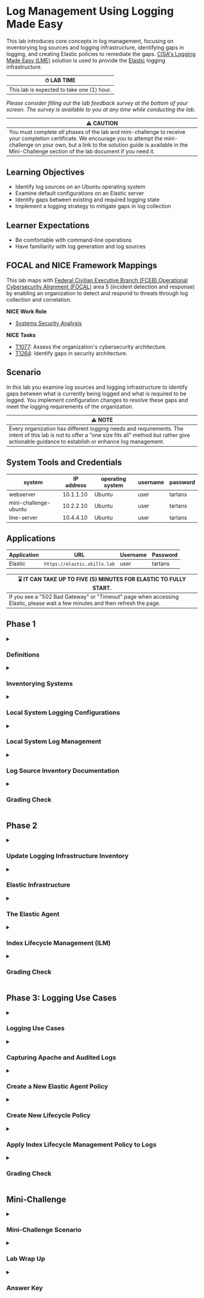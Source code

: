 # Log Management Using Logging Made Easy

This lab introduces core concepts in log management, focusing on inventorying log sources and logging infrastructure, identifying gaps in logging, and creating Elastic policies to remediate the gaps. <a href="https://www.cisa.gov/resources-tools/services/logging-made-easy" target="_blank">CISA's Logging Made Easy (LME)</a> solution is used to provide the <a href="https://www.elastic.co/" target="_blank">Elastic</a> logging infrastructure.

| &#9201; LAB TIME |
|---|
| This lab is expected to take one (1) hour. |

*Please consider filling out the lab feedback survey at the bottom of your screen. The survey is available to you at any time while conducting the lab.*

| &#9888; CAUTION |
|---|
| You must complete _all_ phases of the lab and mini-challenge to receive your completion certificate. We encourage you to attempt the mini-challenge on your own, but a link to the solution guide is available in the Mini-Challenge section of the lab document if you need it. |

## Learning Objectives
- Identify log sources on an Ubuntu operating system
- Examine default configurations on an Elastic server
- Identify gaps between existing and required logging state
- Implement a logging strategy to mitigate gaps in log collection

## Learner Expectations
- Be comfortable with command-line operations
- Have familiarity with log generation and log sources

## FOCAL and NICE Framework Mappings
This lab maps with <a href="https://www.cisa.gov/resources-tools/resources/federal-civilian-executive-branch-fceb-operational-cybersecurity-alignment-focal-plan" target="_blank">Federal Civilian Executive Branch (FCEB) Operational Cybersecurity Alignment (FOCAL)</a> area 5 (incident detection and response) by enabling an organization to detect and respond to threats through log collection and correlation.

**NICE Work Role**
- <a href="https://niccs.cisa.gov/workforce-development/nice-framework" target="_blank">Systems Security Analysis</a>

**NICE Tasks**
- <a href="https://niccs.cisa.gov/workforce-development/nice-framework" target="_blank">T1077</a>: Assess the organization's cybersecurity architecture.
- <a href="https://niccs.cisa.gov/workforce-development/nice-framework" target="_blank">T1264</a>: Identify gaps in security architecture.

<!-- cut -->

## Scenario
In this lab you examine log sources and logging infrastructure to identify gaps between what is currently being logged and what is required to be logged. You implement configuration changes to resolve these gaps and meet the logging requirements of the organization.

| &#9888; NOTE |
|---|
| Every organization has different logging needs and requirements. The intent of this lab is not to offer a "one size fits all" method but rather give actionable guidance to establish or enhance log management. |

## System Tools and Credentials

| system | IP address | operating system |  username | password |
|--------|---------|-----------|----------| ----- |
| webserver | 10.1.1.10 | Ubuntu | user | tartans|
| mini-challenge-ubuntu | 10.2.2.10 | Ubuntu | user | tartans |
| lme-server | 10.4.4.10 | Ubuntu | user | tartans |

## Applications
| Application | URL | Username | Password |
| --- | --- | --- | --- |
| Elastic | `https://elastic.skills.lab` | user | tartans |

| &#8987; IT CAN TAKE UP TO FIVE (5) MINUTES FOR ELASTIC TO FULLY START. |
| --- |
| If you see a "502 Bad Gateway" or "Timeout" page when accessing Elastic, please wait a few minutes and then refresh the page. |

## Phase 1

<details>
<summary>
<h3>Definitions</h3>
</summary>
<p>

- **Log** - a record of events occurring within an organization's computing assets, including physical and virtual platforms, networks, services, and cloud environments. [3]
- **Log Management** - a process for generating, transmitting, storing, accessing, and disposing of log data. [3]
- **Log Source** - a computing asset, such as an operating system, container, application, etc., capable of generating cybersecurity log entries. [3]
- **Log Type** - a description of the purpose and format of the log data.

</p>
</details>

<details>
<summary>
<h3>Inventorying Systems</h3>
</summary>
<p>

1. Open the `webserver` console.

2. (**Webserver**) Open a Terminal by clicking on the Terminal shortcut in the left launcher.

    ![Screenshot of the Ubuntu Desktop launcher. The terminal icon is outlined in orange](./img/Elastic-ClickOnTerminal.png)

3. (**Webserver**, **Terminal**) Since nothing beyond the operating system (Ubuntu) is known, gather some preliminary information to learn more about the system. Do this by typing the following commands and pressing <kbd>Enter</kbd>, one at a time:

    ```bash
    hostname

    hostname -I | awk '{print $1}'

    lsb_release -d

    uname -r
    ```

    Command Breakdown:
    - `hostname` - Prints (displays) the name of the system in the Terminal.
    - `hostname -I | awk '{print $1}'` - The first part of the command, `hostname -I`, returns all IP addresses assigned to the system. The output of that command is sent to the second part of the command using `|`. The command `awk '{print $1}'` prints (displays) to the Terminal the first field from the previous command.
    - `lsb_release -d` - Prints (displays) to the Terminal specific information about the Linux distribution. The `-d` option provides a description of the currently installed distribution.
    - `uname -r` - The `uname` command is used to print (display) system information. Using the `-r` option shows specifically the current kernel release.


    | &#128204; Leave the terminal open. We use it again in a later step. |
    | ---|

4. (**Webserver**) Open Visual Studio Code by clicking on the Visual Studio Code shortcut in the left launcher.

    ![Screenshot of the Ubuntu Desktop launcher. The Visual Studio Code icon is outlined in orange](./img/PH1-04-ClickOnVSCode.png)

5. (**Webserver**, **Visual Studio Code**) In the Menu bar, click **File** > **New Text File** to open a blank text file. Use this text file to record information about the system.

6. (**Webserver**, **Visual Studio Code**) In the file, click **Select a language**.

    ![Screenshot of Visual Studio Code. A new text file is open and the blue hyperlink to "Select a language" is outlined in orange](./img/PH1-06-SelectLanguage.png)

7. (**Webserver**, **Visual Studio Code**) In the Search box, locate **Markdown** and click on it to select.

    ![Screenshot of Visual Studio Code search bar. The text "mark" has been entered to filter results. The filtered result "Markdown (markdown)" is outlined in orange](./img/PH1-07-SelectMarkdown.png)

| &#128736; WHAT IS MARKDOWN? |
|---|
| Markdown is a lightweight markup language used for formatting text. It is widely used for writing documentation because it is easy to read and easy to write. In fact, this guide is written in Markdown! By using symbols to define formatting it provides a simple way to structure text without the need for formatting tools. |

8. (**Webserver**, **Visual Studio Code**)  Create a log source inventory document by copying the outputs from the Terminal into the Markdown file. This is the start of your documentation of the `webserver` system.

    ```markdown
    # System Information
    - **Hostname**: webserver
    - **IP Address**: 10.1.1.10
    - **OS Version**: Ubuntu 20.04.6 LTS
    - **Kernel Version**: 5.15.0-122-generic
    ```

9. (**Webserver**, **Terminal**) Return to the Terminal window. With basic information about the system documented, begin to examine installed services using `systemctl`. Identify active service units by entering the below command. Enter the sudo password `tartans` when prompted.

    ```bash
    sudo systemctl list-unit-files --type=service
    ```

| &#128736; WHAT IS `systemctl`? |
| --- |
| `systemctl` controls `systemd`. Systemd is a system and service manager for Linux operating systems. |

10. (**Webserver**, **Terminal**) Exit the service units display by pressing <kbd>Ctrl</kbd>+<kbd>c</kbd>.

11. (**Webserver**, **Terminal**) What services are part of a base Ubuntu Desktop installation and which are added? To make the installed services easier to review, run the same `systemctl` command. This time use `>` to redirect the output to a text file named "current-services.txt":

    ```bash
    sudo systemctl list-unit-files --type=service > /home/user/Desktop/current-services.txt
    ```

12. (**Webserver**) Open Firefox by clicking on the Firefox shortcut in the left launcher.

    ![Screenshot of the Ubuntu Desktop launcher. The Firefox icon is outlined in orange](./img/Elastic-ClickOnFirefox.png)

13. (**Webserver**, **Firefox**) Browse to `https://skills.hub/lab/files` or click **Hosted Files** from the Skills Hub landing page.

    ![screenshot of the Hosted Files page in Skills Hub.](./img/PH1-skillshub-filedownload.png)

14. (**Webserver**, **Firefox**) Download the file "fresh-os-services.txt" by clicking the file name.

    | &#129513; The "fresh-os-services.txt" file was created by running the same `systemctl` command on an system that just had Ubuntu installed on it. This provides a baseline of services expected as part of a normal installation. In the following steps, we compare these two files. The differences between the two files highlight what services have been added to the `webserver` system. |
    | --- |

15. (**Webserver**, **Terminal**) Return to the Terminal. Use `mv` to move the downloaded file to the Desktop by entering the command:

    ```bash
    mv /home/user/Downloads/fresh-os-services.txt /home/user/Desktop/
    ```

16. (**Webserver**, **Terminal**) Use `diff` to compare the two files by entering the command:

    ```bash
    diff /home/user/Desktop/fresh-os-services.txt /home/user/Desktop/current-services.txt
    ```

| &#128270; WHAT DOES *THAT* COMMAND DO? |
|---|
| Encountered a command you are not familiar with? Linux systems have a built-in reference manual you can access from the Terminal. Simply type `man` followed by the name of the program, utility, or function you want to look up. For example, `man diff` will open the manual page for `diff` and give you information about the command and available options. Not everything has a manual page, but it is a good place to start whenever you have a question about a command. |

17. (**Webserver**, **Terminal**) Review the output. The `<` and `>` operators show if differing content is in the first file or second file. Here a majority of the differing content is present in the "current-services.txt" file and shows what services have been added. They are Apache, Auditd, and Elastic.

    ```bash
    user@webserver:~$ diff /home/user/Desktop/fresh-os-services.txt /home/user/Desktop/current-services.txt
    7a8,11
    > apache-htcacheclean.service                disabled        enabled
    > apache-htcacheclean@.service               disabled        enabled
    > apache2.service                            enabled         enabled
    > apache2@.service                           disabled        enabled
    14a19
    > auditd.service                             enabled         enabled
    52a58,59
    > elastic-agent.service                      enabled         enabled
    > ElasticEndpoint.service                    enabled         enabled
    242c249
    < 239 unit files listed.
    ---
    > 246 unit files listed.
    ```

18. (**Webserver**, **Visual Studio Code** ) Return to your log source inventory document in Visual Studio Code and add:

    ```markdown
    - **Services**: Apache, Auditd, Elastic Agent
    ```

</p>
</details>

<details>
<summary>
<h3>Local System Logging Configurations</h3>
</summary>
<p>

1. (**Webserver**, **Terminal**) Ubuntu uses `rsyslog` for local system logging. Return to the Terminal window and examine the current logging configuration by entering the command:

    ```bash
    cat -n /etc/rsyslog.conf
    ```

| &#128270; INFORMATION |
| --- |
| The `cat` command is short for concatenate. It is a Linux command used for displaying the contents of a file. Adding `-n` or `--number` to the `cat` command will number all output lines. We use it here to make any referenced configurations easier to locate. |

2. (**Webserver**, **Terminal**) Examining the output, take note of the following:
    - There are no configurations in the file for sending the logs to a remote syslog server.
    - On line 6 the comment directs us to `/etc/rsyslog.d/50-default.conf` for the default logging configurations.
    - On line 59 the configuration tells us that the files in `/etc/rsyslog.d/` are included in the `rsyslog` configuration.

    ```conf
    1	# /etc/rsyslog.conf configuration file for rsyslog
    2	#
    3	# For more information install rsyslog-doc and see
    4	# /usr/share/doc/rsyslog-doc/html/configuration/index.html
    5	#
    6	# Default logging rules can be found in /etc/rsyslog.d/50-default.conf
    7
    8
    9	#################
    10	#### MODULES ####
    11	#################
    12
    13	module(load="imuxsock") # provides support for local system logging
    14	#module(load="immark")  # provides --MARK-- message capability
    15
    16	# provides UDP syslog reception
    17	#module(load="imudp")
    18	#input(type="imudp" port="514")
    19
    20	# provides TCP syslog reception
    21	#module(load="imtcp")
    22	#input(type="imtcp" port="514")
    23
    24	# provides kernel logging support and enable non-kernel klog messages
    25	module(load="imklog" permitnonkernelfacility="on")
    26
    27	###########################
    28	#### GLOBAL DIRECTIVES ####
    29	###########################
    30
    31	#
    32	# Use traditional timestamp format.
    33	# To enable high precision timestamps, comment out the following line.
    34	#
    35	$ActionFileDefaultTemplate RSYSLOG_TraditionalFileFormat
    36
    37	# Filter duplicated messages
    38	$RepeatedMsgReduction on
    39
    40	#
    41	# Set the default permissions for all log files.
    42	#
    43	$FileOwner syslog
    44	$FileGroup adm
    45	$FileCreateMode 0640
    46	$DirCreateMode 0755
    47	$Umask 0022
    48	$PrivDropToUser syslog
    49	$PrivDropToGroup syslog
    50
    51	#
    52	# Where to place spool and state files
    53	#
    54	$WorkDirectory /var/spool/rsyslog
    55
    56	#
    57	# Include all config files in /etc/rsyslog.d/
    58	#
    59	$IncludeConfig /etc/rsyslog.d/*.conf
    ```

3. (**Webserver**, **Terminal**) Examine the default logging configuration file by entering the command:

    ```bash
    cat -n /etc/rsyslog.d/50-default.conf
    ```

4. (**Webserver**, **Terminal**) Examining the output, take note of:
    - Line 8, 9, 12, 14, and 23: For the logging enabled, the logs are sending to `/var/log/`. This is the default logging location for Ubuntu. Logs are not stored in another directory based on this configuration.
    - Lines that begin with `#` are commented out meaning those configurations are not currently active in this configuration file.

    ```conf
    1	#  Default rules for rsyslog.
    2	#
    3	#			For more information see rsyslog.conf(5) and /etc/rsyslog.conf
    4
    5	#
    6	# First some standard log files.  Log by facility.
    7	#
    8	auth,authpriv.*			/var/log/auth.log
    9	*.*;auth,authpriv.none		-/var/log/syslog
    10	#cron.*				/var/log/cron.log
    11	#daemon.*			-/var/log/daemon.log
    12	kern.*				-/var/log/kern.log
    13	#lpr.*				-/var/log/lpr.log
    14	mail.*				-/var/log/mail.log
    15	#user.*				-/var/log/user.log
    16
    17	#
    18	# Logging for the mail system.  Split it up so that
    19	# it is easy to write scripts to parse these files.
    20	#
    21	#mail.info			-/var/log/mail.info
    22	#mail.warn			-/var/log/mail.warn
    23	mail.err			/var/log/mail.err
    24
    25	#
    26	# Some "catch-all" log files.
    27	#
    28	#*.=debug;\
    29	#	auth,authpriv.none;\
    30	#	news.none;mail.none	-/var/log/debug
    31	#*.=info;*.=notice;*.=warn;\
    32	#	auth,authpriv.none;\
    33	#	cron,daemon.none;\
    34	#	mail,news.none		-/var/log/messages
    35
    36	#
    37	# Emergencies are sent to everybody logged in.
    38	#
    39	*.emerg				:omusrmsg:*
    40
    41	#
    42	# I like to have messages displayed on the console, but only on a virtual
    43	# console I usually leave idle.
    44	#
    45	#daemon,mail.*;\
    46	#	news.=crit;news.=err;news.=notice;\
    47	#	*.=debug;*.=info;\
    48	#	*.=notice;*.=warn	/dev/tty8
    ```

5. (**Webserver**, **Terminal**) Navigate to the `rsyslog.d` directory by entering the command:

    ```bash
    cd /etc/rsyslog.d/
    ```

6. (**Webserver**, **Terminal**) Check for additional syslog configuration files by using `ls` to list the contents of the directory.

    ```bash
    user@webserver:/etc/rsyslog.d$ ls
    20-ufw.conf  50-default.conf
    ```

7. (**Webserver**, **Terminal**) There are two configuration files in the directory. You examined `50-default.conf`. Now, open the `20-ufw.conf` configuration file by entering the command:

    ```bash
    cat -n 20-ufw.conf
    ```

8. (**Webserver**, **Terminal**) Only line 2 is uncommented. Any kernel messages that contain "UFW" are sent to `/var/log/ufw.log`.

    ```conf
    1	# Log kernel generated UFW log messages to file
    2	:msg,contains,"[UFW " /var/log/ufw.log
    3
    4	# Uncomment the following to stop logging anything that matches the last rule.
    5	# Doing this will stop logging kernel generated UFW log messages to the file
    6	# normally containing kern.* messages (eg, /var/log/kern.log)
    7	#& stop
    ```

| &#128270; WHAT IS UFW? |
|---|
| Uncomplicated Firewall (UFW) is a user-friendly command-line interface for managing iptables firewall rules on Linux systems. It simplifies the process of configuring a system firewall to manage network traffic, enhancing system security. |

9. (**Webserver**, **Terminal**) Navigate to the default Ubuntu logs directory by entering the command:

    ```bash
    cd /var/log/
    ```

10. (**Webserver**, **Terminal**) Use the `ls` command to list the directories and files present in the `/var/log/` directory. Multiple logs are listed. Below is a list of notable logs. Take a few minutes to research logs you are not familiar with. Focus on what process creates the logs and what information the logs contain.

| Name | Description |
| --- | --- |
| apache2 directory | Contains Apache web server logs |
| audit directory | Contains Auditd logs |
| auth.log | Tracks authentication events (logins, `sudo` usage, SSH authentication attempts) |
| kern.log | Detailed messages from the Ubuntu Linux kernel |
| syslog | The system log containing messages on system services and daemons |

</p>
</details>

<details>
<summary>
<h3>Local System Log Management</h3>
</summary>
<p>

Log files consume disk space. To prevent storage from filling to capacity, local system logs must be managed. Logrotate is a utility that automates the local management of log files by rotating, compressing, and deleting log files. We will be examining the configurations that control these actions to understand the log management taking place on the local system.

1. (**Webserver**, **Terminal**) Check the global log rotation configuration using the command:

    ```bash
    cat -n /etc/logrotate.conf
    ```

2. (**Webserver**, **Terminal**) Examining the output, take note of the following:
    - Line 3: Log files are rotated weekly.
    - Line 10: Keep four (4) rotated log files. Since rotation is weekly, this keeps about four (4) weeks' worth of logs.
    - Line 22: Package log rotation configuration files are placed in `/etc/logrotate.d`.

    ```conf
    1	# see "man logrotate" for details
    2	# rotate log files weekly
    3	weekly
    4
    5	# use the adm group by default, since this is the owning group
    6	# of /var/log/syslog.
    7	su root adm
    8
    9	# keep 4 weeks worth of backlogs
    10	rotate 4
    11
    12	# create new (empty) log files after rotating old ones
    13	create
    14
    15	# use date as a suffix of the rotated file
    16	#dateext
    17
    18	# uncomment this if you want your log files compressed
    19	#compress
    20
    21	# packages drop log rotation information into this directory
    22	include /etc/logrotate.d
    23
    24	# system-specific logs may be also be configured here.
    ```

3. (**Webserver**, **Terminal**) Change to the logrotate configuration directory (`logrotate.d`) using the command:

    ```bash
    cd /etc/logrotate.d
    ```

4. (**Webserver**, **Terminal**) List the directory contents using the `ls` command. These are configuration files used by logrotate to manage the rotation of specific log files for individual services or packages.

    ```bash
    user@webserver:/etc/logrotate.d$ ls
    alternatives  bootlog      ppp                ubuntu-pro-client
    apache2       btmp         rsyslog            ufw
    apport        cups-daemon  samba              unattended-upgrades
    apt           dpkg         speech-dispatcher  wtmp
    ```

5. (**Webserver**, **Terminal**) Check the log rotation configurations of `apache` by entering the command:

    ```bash
    cat -n apache2
    ```

6. (**Webserver**, **Terminal**) These are the configurations specific to `apache`. Examining the output, take note of the following:
    - Line 1: This configuration file handles any files that end in ".log" in the `/var/log/apache2/` directory.
    - Line 2: Rotate logs once per day.
    - Line 4: Keep 14 log files. After 14, the oldest log file(s) are deleted.
    - Line 5: Compress logs files after they are rotated.
    - Line 6: The compression is delayed meaning the current active log and the most recently rotated log both remain uncompressed. Logs after this are compressed.

    ```conf
    1	/var/log/apache2/*.log {
    2		daily
    3		missingok
    4		rotate 14
    5		compress
    6		delaycompress
    7		notifempty
    8		create 640 root adm
    9		sharedscripts
    10		postrotate
    11	                if invoke-rc.d apache2 status > /dev/null 2>&1; then \
    12	                    invoke-rc.d apache2 reload > /dev/null 2>&1; \
    13	                fi;
    14		endscript
    15		prerotate
    16			if [ -d /etc/logrotate.d/httpd-prerotate ]; then \
    17				run-parts /etc/logrotate.d/httpd-prerotate; \
    18			fi; \
    19		endscript
    20	}
    ```

7. (**Webserver**, **Terminal**) Check the log rotation configurations of `rsyslog` by entering the command:

    ```bash
    cat -n /etc/logrotate.d/rsyslog
    ```

8. (**Webserver**, **Terminal**) These are the configurations specific to `rsyslog`. Examine the output and take note of the following:
    - The configuration on lines 2-12 applies to `/var/log/syslog`.
        - Some notable differences from the global logrotate configuration are that the logs are rotated daily and 7 rotated log files are kept.
    - The configurations on lines 26-37 apply to the other logs managed by `rsyslog`.

    ```conf
    1	/var/log/syslog
    2	{
    3		rotate 7
    4		daily
    5		missingok
    6		notifempty
    7		delaycompress
    8		compress
    9		postrotate
    10			/usr/lib/rsyslog/rsyslog-rotate
    11		endscript
    12	}
    13
    14	/var/log/mail.info
    15	/var/log/mail.warn
    16	/var/log/mail.err
    17	/var/log/mail.log
    18	/var/log/daemon.log
    19	/var/log/kern.log
    20	/var/log/auth.log
    21	/var/log/user.log
    22	/var/log/lpr.log
    23	/var/log/cron.log
    24	/var/log/debug
    25	/var/log/messages
    26	{
    27		rotate 4
    28		weekly
    29		missingok
    30		notifempty
    31		compress
    32		delaycompress
    33		sharedscripts
    34		postrotate
    35			/usr/lib/rsyslog/rsyslog-rotate
    36		endscript
    37	}
    ```

9. (**Webserver**, **Terminal**) Recall that Auditd is installed on the system, but there is not a log rotation configuration file for it. This is because Auditd log rotation is handled by the agent. Open the `auditd.conf` file by entering the below command. Enter the sudo password `tartans` when prompted.

    ```bash
    sudo cat -n /etc/audit/auditd.conf
    ```

10. (**Webserver**, **Terminal**) Examine the output and take note of the following:
    - Line 7: The Log file for Auditd is located at `/var/log/audit/audit.log`
    - Line 12: The `max_log_file` is eight (8) megabytes. When a log file reaches this maximum, `max_log_file_action` is triggered.
    - Line 19: The `max_log_file_action` is set to "ROTATE". When the action is triggered, the logs will be rotated.
    - Line 13: The `num_logs` is set to five (5). This is the number of log files to keep when the `max_log_file_action` is triggered.

    ```conf
    1	#
    2	# This file controls the configuration of the audit daemon
    3	#
    4
    5	local_events = yes
    6	write_logs = yes
    7	log_file = /var/log/audit/audit.log
    8	log_group = adm
    9	log_format = RAW
    10	flush = INCREMENTAL_ASYNC
    11	freq = 50
    12	max_log_file = 8
    13	num_logs = 5
    14	priority_boost = 4
    15	disp_qos = lossy
    16	dispatcher = /sbin/audispd
    17	name_format = NONE
    18	##name = mydomain
    19	max_log_file_action = ROTATE
    20	space_left = 75
    21	space_left_action = SYSLOG
    22	verify_email = yes
    23	action_mail_acct = root
    24	admin_space_left = 50
    25	admin_space_left_action = SUSPEND
    26	disk_full_action = SUSPEND
    27	disk_error_action = SUSPEND
    28	use_libwrap = yes
    29	##tcp_listen_port = 60
    30	tcp_listen_queue = 5
    31	tcp_max_per_addr = 1
    32	##tcp_client_ports = 1024-65535
    33	tcp_client_max_idle = 0
    34	enable_krb5 = no
    35	krb5_principal = auditd
    36	##krb5_key_file = /etc/audit/audit.key
    37	distribute_network = no
    ```

| &#9888; WHAT ABOUT THE ELASTIC AGENT? |
| --- |
| The Elastic Agent was installed using Fleet. This allowed it to have immediate access to the Elastic server. Log files from the Elastic Agent are sent to the Fleet Server where they can be viewed. The log files also provide information about the health of the agent allowing agents in an unhealthy state to be quickly identified. While log files for the Elastic Agent do exist locally, the recommended way to view Elastic Agent logs is within Fleet. |

</p>
</details>

<details>
<summary>
<h3>Log Source Inventory Documentation</h3>
</summary>
<p>

(**Webserver**, **Visual Studio Code** ) Return to your log source inventory document in Visual Studio Code and add the log sources information:

```markdown
## Log Sources:

| Log Source | Log Type | Log File Location | Local Retention Policy |
| --- | --- | --- | --- |
| Application Logs | Access Logs | `/var/log/apache2/access.log` | 14 days |
| Application Logs | Error Logs | `/var/log/apache2/error.log` | 14 days |
| Security Logs | Audit Logs | `/var/log/audit/audit.log` | Variable |
| Authentication Logs | Authentication logs | `var/log/auth.log` | 28 days |
| Kernel Logs | Kernel Events | `/var/log/kern.log` | 28 days |
| System Logs | Syslog | ` /var/log/syslog` | 7 days |
```

Documenting information you identified about the `webserver` system makes it easier to reference later when you meet with stakeholders to discuss logging requirements. Your log source inventory document should now look like the following:

```markdown
# System Information
- **Hostname**: webserver
- **IP Address**: 10.1.1.10
- **OS Version**: Ubuntu 20.04.6 LTS
- **Kernel Version**: 5.15.0-122-generic
- **Services**: Apache, Auditd, Elastic Agent

## Log Sources:

| Log Source | Log Type | Log File Location | Local Retention Policy |
| --- | --- | --- | --- |
| Application Logs | Access Logs | `/var/log/apache2/access.log` | 14 days |
| Application Logs | Error Logs | `/var/log/apache2/error.log` | 14 days |
| Security Logs | Audit Logs | `/var/log/audit/audit.log` | Variable |
| Authentication Logs | Authentication logs | `var/log/auth.log` | 28 days |
| Kernel Logs | Kernel Events | `/var/log/kern.log` | 28 days |
| System Logs | Syslog | ` /var/log/syslog` | 7 days |
```

</p>
</details>

<details>
<summary>
<h3>Grading Check</h3>
</summary>
<p>

1. (**Webserver**, **Firefox**) Browse to `https://skills.hub/lab/tasks` or click **Tasks** from the Skills Hub landing page.

2. (**Webserver**, **Firefox**, **Skills Hub Tasks**) Review the two (2) task knowledge check questions.
    - **Knowledge Check 1**: Which log file tracks logins, SSH authentication attempts, and use of sudo?
    - **Knowledge Check 2**: Multiple Choice - What is log management?

3. (**Webserver**, **Firefox**, **Skills Hub Tasks**) Type your answers in the submission fields and click **Submit** to check your answers.

4. (**Webserver**, **Firefox**, **Skills Hub Grading Results**) A correct answer provides a "Result" token. Copy this eight (8) character hex token into the corresponding question submission field to receive credit.

*Complete all Phase 1 tasks before moving on to Phase 2.*

</p>
</details>

## Phase 2

<details>
<summary>
<h3>Update Logging Infrastructure Inventory</h3>
</summary>
<p>

Logging infrastructure encompasses the hardware, software, systems, services, and networks used to receive, store, analyze, and dispose of log data generated by the log sources. The core of the logging infrastructure in this environment is <a href="https://www.cisa.gov/resources-tools/services/logging-made-easy" target="_blank">CISA's Logging Made Easy (LME)</a> platform. It is a no cost, open source platform designed to help small to medium-sized organizations secure their infrastructure. It does this by centralizing log collection, enhancing threat detection, and enabling real-time alerting. At its core LME runs Elastic. During installation, Ansible is used to install Elasticsearch, Kibana, ElastAlert, and Wazuh as containers on an Ubuntu server. This automation reduces the amount of user interaction required to get the service running.

Document the logging infrastructure by finding the same system information you found for the log sources. This has already been completed so you can focus on additional inventory tasks. Open a new Markdown file in Visual Studio Code and copy the content below to start your logging infrastructure inventory document.

```markdown
# System Information
- **Hostname**: lme-server
- **IP Address**: 10.4.4.10
- **OS Version**: Ubuntu 22.04.5 LTS
- **Kernel Version**: 5.15.0-131-generic
- **Services**: Elastic Agent, Elasticsearch, Elastalert, Wazuh, Kibana, FleetServer
```

</p>
</details>

<details>
<summary>
<h3>Elastic Infrastructure</h3>
</summary>
<p>

1. If not still open, connect to the `webserver` console.

2. (**Webserver**) Open Firefox by clicking on the Firefox shortcut in the left launcher.

    ![Screenshot of the Ubuntu Desktop launcher. The Firefox icon is outlined in orange](./img/Elastic-ClickOnFirefox.png)

3. (**Webserver**, **Firefox**) Enter the URL `https://elastic.skills.hub`.

4. (**Webserver**, **Firefox**) Enter the username `user` and password `tartans` to connect to Elastic.

    ![Screenshot of the Elastic Login page. The text "Welcome to Elastic" is displayed below the Elastic logo. The username field is populated with "user" and the password field with "tartans". A blue log in button is in the lower left.](./img/Elastic-Login.png)

5. (**Webserver**, **Firefox**, **Elastic**) In the upper left, click &#9776; to open a menu.

    ![Screenshot of the Elastic homepage focused on the upper left quadrant. The hamburger menu icon (three stacked horizontal lines) is highlighted in orange.](./img/Elastic-HamburgerMenu.png)

6. (**Webserver**, **Firefox**, **Elastic**) In the left menu, expand **Management** and click **Dev Tools**.

    ![Screenshot of the Elastic menu. The words Dev Tools is highlighted in orange.](./img/Elastic-Mgmt-DevTools.png)

7. (**Webserver**, **Firefox**, **Elastic**) If not selected, click **Console**.

    ![Screenshot of the Elastic Console menu. The word Console is highlighted in orange.](./img/PH2-EI-07.png)

8. (**Webserver**, **Firefox**, **Elastic**, **Console**) Delete the welcome text and example commands from the Console.

    ![Animated screenshot of the Elastic Dev Tools Console. The example text is being highlighted and deleted.](./img/PH2-EI-08.gif)

9. (**Webserver**, **Firefox**, **Elastic**, **Console**) Gather more information about the Elastic node by entering the command:

    ```bash
    GET /_nodes
    ```

10. (**Webserver**, **Firefox**, **Elastic**, **Console**) Click &#9655; to send the request and run the command.

    ![Screenshot of the Elastic Dev Tools Console. The "Click to send request" button is highlighted in orange.](./img/PH2-EI-10.png)

11. (**Webserver**, **Firefox**, **Elastic**, **Console**) This command returns all attributes and settings for the Elastic cluster nodes. Some key points to focus on are:
    - Line 3: There is only a single node in this cluster.
    - Line 7: "LME" is the cluster name.
    - Line 10: "lme-elasticsearch" is the node name.

    ```text
    1  {
    2    "_nodes": {
    3      "total": 1,
    4      "successful": 1,
    5      "failed": 0
    6    },
    7    "cluster_name": "LME",
    8    "nodes": {
    9      "dAEWTsESQiGUV0480LkdWg": {
    10       "name": "lme-elasticsearch",
    ...
    ```

12. (**Webserver**, **Visual Studio Code**) Add the Elastic infrastructure information to your Markdown file.

    ```markdown
    ## Elastic Information
    - **Cluster Name**: LME
    - **Number of Nodes**: 1
    - **Node Name(s)**: lme-elasticsearch
    ```

</p>
</details>

<details>
<summary>
<h3>The Elastic Agent</h3>
</summary>
<p>

The preferred method of ingesting logs into Elastic is using the Elastic Agent. One of the advantages of this method is the ability to manage multiple agents by using Elastic Fleet. This provides a single place to quickly check agent status and push updates.

1. (**Webserver**) If still connected to the Elastic interface, proceed to Step 4. If not, Open Firefox by clicking on the Firefox shortcut in the left launcher.

    ![Screenshot of the Ubuntu Desktop launcher. The Firefox icon is outlined in orange](./img/Elastic-ClickOnFirefox.png)

2. (**Webserver**, **Firefox**) Enter the URL `https://elastic.skills.hub`.

3. (**Webserver**, **Firefox**) Enter the username `user` and password `tartans` to connect to Elastic.

    ![Screenshot of the Elastic Login page. The text "Welcome to Elastic" is displayed below the Elastic logo. The username field is populated with "user" and the password field with "tartans". A blue log in button is in the lower left.](./img/Elastic-Login.png)

4. (**Webserver**, **Firefox**, **Elastic**) In the upper left, click &#9776; to open a menu.

    ![Screenshot of the Elastic homepage focused on the upper left quadrant. The hamburger menu icon (three stacked horizontal lines) is highlighted in orange.](./img/Elastic-HamburgerMenu.png)

5. (**Webserver**, **Firefox**, **Elastic**) In the left menu, expand **Management** and click **Fleet**.

    ![Screenshot of the Elastic menu. The word Fleet is highlighted in orange.](./img/Elastic-Mgmt-Fleet.png)

6. (**Webserver**, **Firefox**, **Elastic**, **Fleet**) Click **Add agent**.

    ![Screenshot of the Elastic menu. A blue button on the right side with the text Add agent is highlighted in orange.](./img/PH2-EA-06.png)

7. (**Webserver**, **Firefox**, **Elastic**, **Fleet**) In the "Add agent" menu, scroll down to Step 3 "Install Elastic Agent on your host." Examine the configurations for installing the Elastic Agent on a Linux Tar system.

    ```bash
    curl -L -O https://artifacts.elastic.co/downloads/beats/elastic-agent/elastic-agent-8.15.3-linux-x86_64.tar.gz
    tar xzvf elastic-agent-8.15.3-linux-x86_64.tar.gz
    cd elastic-agent-8.15.3-linux-x86_64
    sudo ./elastic-agent install --url=https://10.4.4.10:8220 --enrollment-token=NlRENzY1VUJVenhjWUVGOXBNYkc6NG5IOHVmSXhTZ09QVlJJdWF5RGpCUQ==
    ```

    Elastic uses a short-term enrollment token to allow an agent to communicate with Kibana as it installs. After establishing communication, an API key is exchanged allowing the agent to communicate with the Fleet Server, Elasticsearch, and Kibana. These API keys can be revoked at any time. Communication between the Elastic Agent and logging infrastructure is encrypted using Transport Layer Security (TLS). Recall when completing the log source inventory that the Elastic Agent had already been installed on the `webserver` system.

8. (**Webserver**, **Firefox**, **Elastic**, **Fleet**) Click **Close** to exit the "Add agent" menu.

    ![Screenshot of the Add agent menu. The word Close is highlighted in orange.](./img/PH2-EA-08.png)

9. (**Webserver**, **Firefox**, **Elastic**, **Fleet**) If not currently selected, click **Agents** to view currently installed Elastic Agents.

10. (**Webserver**, **Firefox**, **Elastic**, **Fleet**) Click **webserver**.

    ![Screenshot of the Fleet Agents menu. The host webserver is highlighted in orange.](./img/PH2-EA-10.png)

11. (**Webserver**, **Firefox**, **Elastic**, **Fleet**, **webserver**) In the "Overview" column, key information about the Elastic Agent installed on `webserver` is displayed. In the "Integrations" column, the integrations currently added to the Elastic Agent are displayed.

    ![Screenshot showing the agent details of the Elastic agent installed on the webserver system.](./img/PH2-EA-11.png)

| &#128736; WHAT ARE ELASTIC INTEGRATIONS? |
| --- |
| Elastic Integrations are pre-built packages that can be added to the Elastic Agent. Integrations are often targeted at particular software or tools. Adding Integrations to the Elastic Agent allows for logs from different sources and even different log formats to be easily forwarded to Elastic. |

12. (**Webserver**, **Firefox**, **Elastic**, **Fleet**, **websever**) Click the **system-1** integration. (Click the text directly)

    ![Screenshot of the webserver Elastic Agent details page. On the right side the "system-1" integration is highlighted in orange.](./img/PH2-EA-12.png)

13. (**Webserver**, **Firefox**, **Elastic**, **Fleet**, **webserver**, **System integration**) Scroll down to the "Collect logs from System instances" section.

    ![A screenshot from the system integration. Filepaths are displayed showing the system auth and system syslog that are being collected by the integration.](./img/PH2-EA-13.png)

14. (**Webserver**, **Firefox**, **Elastic**, **Fleet**, **webserver**, **System integration**) Currently the system integration is collecting the following logs:
    - `/var/log/auth.log*`
    - `/var/log/secure*`
    - `/var/log/messages*`
    - `/var/log/syslog*`
    - `/var/log/system*`

    Recall from your log source inventory that additional notable log sources (Apache and Auditd) are present on the system. These logs, not being captured by the Elastic Agent, identify a gap. We address this gap in Phase 3 of the lab.

    | &#128270; WAIT, I DON'T SEE SOME OF THOSE LOGS ON MY SYSTEM? |
    | --- |
    | You might have noted `/var/log/system*` and `/var/log/secure*` as collection paths configured in the Elastic agent, but not present on your system. The Elastic system integration is configured to capture system logs from a variety of different Linux systems by default. In this lab the system you are examining is Ubuntu, a Debian-based Linux distribution. Another popular Linux distribution is Red Hat. These two log source paths are specific to Red Hat Linux distributions, which is why they are not present on your system. <br><br>Ubuntu had previously used `/var/log/messages*` but now those logs are sent to the syslog log file by default. |

</p>
</details>

<details>
<summary>
<h3>Index Lifecycle Management (ILM)</h3>
</summary>
<p>

The Elastic Agent uses data streams to send data to Elastic. Data streams used for log data follow a naming pattern of `logs-*-*`. These data streams are sent to one or more automatically created indices that hold the log data. Index Lifecycle Management (ILM) is used to manage the indices. This includes maximum size or age for an index and how long data is kept. Elastic automatically creates an Index Lifecycle Management policy named `logs@lifecycle` to manage indices containing log data.

Elastic's Index Lifecycle Management defines five (5) lifecycle phases.

- Hot: The most recent data, which is being actively updated and searched.
- Warm: Data is no longer updated, but the data is still searched.
- Cold: Data is no longer updated and is rarely searched, but needs to be accessible to searches.
- Frozen: Data that is occasionally searched. Often it is data retained as a compliance or policy requirement.
- Delete: The data is no longer required and can be deleted.

ILM controls the flow of indices through these phases. Data does not have to pass through all phases; some ILM policies can be configured to only keep data in the hot tier before deleting. The advantage of these phases is data can be moved from higher performance nodes to those optimized for storage, giving a potential cost savings when logs are required to be retained for a set period of time.

1. (**Webserver**) If still connected to the Elastic interface, proceed to Step 4. If not, Open Firefox by clicking on the Firefox shortcut in the left launcher.

    ![Screenshot of the Ubuntu Desktop launcher. The Firefox icon is outlined in orange](./img/Elastic-ClickOnFirefox.png)

2. (**Webserver**, **Firefox**) Enter the URL `https://elastic.skills.hub`.

3. (**Webserver**, **Firefox**) Enter the username `user` and password `tartans` to connect to Elastic.

    ![Screenshot of the Elastic Login page. The text "Welcome to Elastic" is displayed below the Elastic logo. The username field is populated with "user" and the password field with "tartans". A blue log in button is in the lower left.](./img/Elastic-Login.png)

4. (**Webserver**, **Firefox**, **Elastic**) In the upper left, click &#9776; to open a menu.

    ![Screenshot of the Elastic homepage focused on the upper left quadrant. The hamburger menu icon (three stacked horizontal lines) is highlighted in orange.](./img/Elastic-HamburgerMenu.png)

5. (**Webserver**, **Firefox**, **Elastic**) In the left menu expand **Management** and click **Dev Tools**.

    ![Screenshot of the Elastic menu. The words Dev Tools is highlighted in orange.](./img/Elastic-Mgmt-DevTools.png)

6. (**Webserver**, **Firefox**, **Elastic**) If not selected, click **Console**.

7. (**Webserver**, **Firefox**, **Elastic**, **Console**) View all of the current ILM policies by entering the command:

    ```bash
    GET /_ilm/policy?pretty
    ```

8. (**Webserver**, **Firefox**, **Elastic**, **Console**) Click &#9655; to send the request and run the command.

    ![Screenshot of the Elastic Dev Tools Console. The "Click to send request" button is highlighted in orange.](./img/PH2-ILM-08.png)

9. (**Webserver**, **Firefox**, **Elastic**, **Console**) Over 1600 lines of configuration are returned! Recall that data streams transmit log data from the Elastic Agent to Elastic. Examine the current data streams by entering the command:

    ```bash
    GET /_data_stream?pretty
    ```

10. (**Webserver**, **Firefox**, **Elastic**, **Console**) Click &#9655; to send the request and run the command.

    ![Screenshot of the Elastic Dev Tools Console. The "Click to send request" button is highlighted in orange.](./img/PH2-ILM-10.png)

11. (**Webserver**, **Firefox**, **Elastic**, **Console**) In the results data streams containing "logs" in their name are associated with an ILM policy named "logs". Examine this policy by entering the command:

    ```bash
    GET /_ilm/policy/logs?pretty
    ```

12. (**Webserver**, **Firefox**, **Elastic**, **Console**) Click &#9655; to send the request and run the command.

    ![Screenshot of the Elastic Dev Tools Console. The "Click to send request" button is highlighted in orange.](./img/PH2-ILM-12.png)

13. (**Webserver**, **Firefox**, **Elastic**, **Console**) In the results, the "logs" ILM policy holds log data in the Hot phase (Line 7). It does not cycle to any other phase and is not deleted. Indices "rollover" (a new index is created) when an index is older than 30 days or has reached a size of 50 GB (Lines 10-12).

    ```json
    1  {
    2  "logs": {
    3      "version": 1,
    4      "modified_date": "2025-02-17T19:57:41.007Z",
    5      "policy": {
    6      "phases": {
    7          "hot": {
    8          "min_age": "0ms",
    9          "actions": {
    10             "rollover": {
    11             "max_age": "30d",
    12             "max_primary_shard_size": "50gb"
    ```

14. (**Webserver**, **Visual Studio Code**) Add the Elastic index retention information to your Markdown file.

    ```markdown
    ## Index Retention

    | ILM Policy Name | Applies to Index Templates | Phase(s) Defined | Retention Period | Notes |
    | --- | --- | --- | --- | --- |
    | logs | logs-*    | hot | Indefinite | Rolled at 30 days or size 50GB |
    ```

</p>
</details>

<details>
<summary>
<h3>Grading Check</h3>
</summary>
<p>

1. (**Webserver**, **Firefox**) Browse to `https://skills.hub/lab/tasks` or click **Tasks** from the Skills Hub landing page.

2. (**Webserver**, **Firefox**, **Skills Hub Tasks**) Review the two (2) task knowledge check questions.
    - **Knowledge Check 3**: How many Elastic agents are installed and enrolled in Fleet?
    - **Knowledge Check 4**: Which ILM phase typically holds data that is occasionally searched and is often retained for compliance or policy reasons?

3. (**Webserver**, **Firefox**, **Skills Hub Tasks**) Type your answers in the submission fields and click **Submit** to check your answers.

4. (**Webserver**, **Firefox**, **Skills Hub Grading Results**)  A successful configuration check will provide a "Result" token. Copy this eight (8) character hex token into the corresponding question submission field to receive credit.

*Complete all Phase 2 tasks before moving on to Phase 3.*

</p>
</details>

## Phase 3: Logging Use Cases

<details>
<summary>
<h3>Logging Use Cases</h3>
</summary>
<p>

You identified log sources and how logs are captured by the logging infrastructure. Now you must review why you are collecting logs. Some common reasons for collecting logs are compliance requirements and to enable threat detection and threat hunting.

Working with stakeholders and system owners, review log sources and determine which logs need to be captured and how long they should be retained. Collaboratively create a plan to mitigate identified gaps.

| &#129513; WHY NOT CAPTURE IT ALL? |
| --- |
| There is a temptation to capture everything in `/var/log/` so nothing is missed. Consider the implications of this; not every log generated has significant troubleshooting or security value. Sending these logs to a central logging platform means more processing required to handle the number of events per second, requiring more storage, and more events that have to be reviewed. This last point can have serious consequences; more alerts can lead to alert fatigue, increasing the possibility of missing a significant alert. |

**Required End Logging State**
After meeting with stakeholders, the following requirements were identified:
- Logs from Apache and Auditd need to be captured by Elastic.
- Additional web servers are going to be added in the future. Logging needs to be the same on each one.
- Logs should be kept for 90 days before being deleted.
- Logs that are newer than 30 days are accessed frequently.

</p>
</details>

<details>
<summary>
<h3>Capturing Apache and Audited Logs</h3>
</summary>
<p>

1. (**Webserver**) If still connected to the Elastic interface, proceed to Step 4. If not, Open Firefox by clicking on the Firefox shortcut in the left launcher.

    ![Screenshot of the Ubuntu Desktop launcher. The Firefox icon is outlined in orange.](./img/Elastic-ClickOnFirefox.png)

2. (**Webserver**, **Firefox**) Enter the URL `https://elastic.skills.hub`

3. (**Webserver**, **Firefox**) Enter the username `user` and password `tartans` to connect to Elastic.

    ![Screenshot of the Elastic Login page. The text "Welcome to Elastic" is displayed below the Elastic logo. The username field is populated with "user" and the password field with "tartans". A blue log in button is in the lower left.](./img/Elastic-Login.png)

4. (**Webserver**, **Firefox**, **Elastic**) In the upper left, click &#9776; to open a menu.

    ![Screenshot of the Elastic homepage focused on the upper left quadrant. The hamburger menu icon (three stacked horizontal lines) is highlighted in orange.](./img/Elastic-HamburgerMenu.png)

5. (**Webserver**, **Firefox**, **Elastic**) In the left menu, expand **Management** and click **Integrations**.

    ![Screenshot of the Elastic menu. The word Integrations is highlighted in orange.](./img/Elastic-Mgmt-Integrations.png)

6. (**Webserver**, **Firefox**, **Elastic**, **Integrations**) Use the search bar to locate the "Apache HTTP Server" integration.

7. (**Webserver**, **Firefox**, **Elastic**, **Integrations**) Click the "Apache HTTP Server" integration to open it.

    ![Screenshot of the Integrations menu. The Apache HTTP Server integration is highlighted in orange.](./img/PH3-CapLogs-7.png)

8. (**Webserver**, **Firefox**, **Elastic**, **Integrations**) Click **Configs** to open a sample configuration.

    ![Screenshot of the Apache Integration. The word Settings in the upper menu is highlighted in orange.](./img/PH3-CapLogs-8.png)

9. (**Webserver**, **Firefox**, **Elastic**, **Integrations**, **Apache HTTP Server**, **Configs**) In the configuration, locate the "paths:" key to see what log files will be captured (Lines 10-12 and 24-25).

    ```yaml
    1  inputs:
    2  - id: logfile-apache
    3      type: logfile
    4      streams:
    5      - id: logfile-apache.access
    6          data_stream:
    7          dataset: apache.access
    8          type: logs
    9          paths:
    10         - /var/log/apache2/access.log*
    11         - /var/log/apache2/other_vhosts_access.log*
    12         - /var/log/httpd/access_log*
    13         ignore_older: 72h
    14         tags:
    15         - apache-access
    16         allow_deprecated_use: true
    17         exclude_files:
    18         - .gz$
    19     - id: logfile-apache.error
    20         data_stream:
    21         dataset: apache.error
    22         type: logs
    23         paths:
    24         - /var/log/apache2/error.log*
    25         - /var/log/httpd/error_log*
    26         exclude_files:
    27         - .gz$
    28         tags:
    29         - apache-error
    30         allow_deprecated_use: true
    31         processors:
    32         - add_locale: null
    ...
    ```

10. (**Webserver**, **Firefox**, **Elastic**, **Integrations**, **Apache HTTP Server**, **Configs**) Comparing the logs to be captured versus the logs that need to be captured, adding the Apache HTTP Server integration will capture the desired logs and address that gap.

11. (**Webserver**, **Firefox**, **Elastic**, **Integrations**) Click **Back to Integrations**.

12. (**Webserver**, **Firefox**, **Elastic**, **Integrations**) Use the search bar to locate the "Auditd Logs" integration.

13. (**Webserver**, **Firefox**, **Elastic**, **Integrations**) Click the "Auditd Logs" integration to open it.

    ![Screenshot of the Integrations menu. The Auditd Logs integration is highlighted in orange.](./img/PH3-CapLogs-13.png)

14. (**Webserver**, **Firefox**, **Elastic**, **Integrations**) Click **Configs** to open a sample configuration.

    ![Screenshot of the Auditd Logs Integration. The word Settings in the upper menu is highlighted in orange.](./img/PH3-CapLogs-14.png)

15. (**Webserver**, **Firefox**, **Elastic**, **Integrations**, **Auditd Logs**, **Configs**) In the configuration, locate the "paths:" key to see what log files will be captured (Line 10).

    ```yaml
    1  inputs:
    2  - id: logfile-auditd
    3      type: logfile
    4      streams:
    5      - id: logfile-auditd.log
    6          data_stream:
    7          dataset: auditd.log
    8          type: logs
    9          paths:
    10         - /var/log/audit/audit.log*
    11         tags:
    12         - auditd-log
    13         allow_deprecated_use: true
    14         exclude_files:
    15         - \.gz$
    ```

16. (**Webserver**, **Firefox**, **Elastic**, **Integrations**, **Auditd Logs**, **Configs**) Comparing the logs to be captured versus the logs that need to be captured, adding the Auditd Logs integration will capture the desired logs and address that gap.

</p>
</details>

<details>
<summary>
<h3>Create a New Elastic Agent Policy</h3>
</summary>
<p>

Making modifications to multiple Elastic Agent instances is time consuming and increases the possibility of a misconfiguration occurring. Using Fleet you can create an Elastic Agent Policy that contains the configurations you need to implement. This policy can be applied to multiple agents ensuring the configuration is applied consistently.

1. (**Webserver**) If still connected to the Elastic interface, proceed to Step 4. If not, Open Firefox by clicking on the Firefox shortcut in the left launcher.

    ![Screenshot of the Ubuntu Desktop launcher. The Firefox icon is outlined in orange](./img/Elastic-ClickOnFirefox.png)

2. (**Webserver**, **Firefox**) Enter the URL `https://elastic.skills.hub`

3. (**Webserver**, **Firefox**) Enter the username `user` and password `tartans` to connect to Elastic.

    ![Screenshot of the Elastic Login page. The text "Welcome to Elastic" is displayed below the Elastic logo. The username field is populated with "user" and the password field with "tartans". A blue log in button is in the lower left.](./img/Elastic-Login.png)

4. (**Webserver**, **Firefox**, **Elastic**) In the upper left, click &#9776; to open a menu.

    ![Screenshot of the Elastic homepage focused on the upper left quadrant. The hamburger menu icon (three stacked horizontal lines) is highlighted in orange.](./img/Elastic-HamburgerMenu.png)

5. (**Webserver**, **Firefox**, **Elastic**) In the left menu, expand **Management** and click **Fleet**.

    ![Screenshot of the Elastic menu. The word Fleet is highlighted in orange.](./img/Elastic-Mgmt-Fleet.png)

6. (**Webserver**, **Firefox**, **Elastic**) Click **Agent policies**.

    ![Screenshot of the Fleet page. The words agent policies in the upper menu is highlighted in orange.](./img/PH3-AgentPolicy-6.png)

7. (**Webserver**, **Firefox**, **Elastic**) Click **&#8853; Create agent policy**.

    ![Screenshot of the Fleet page. A blue button with the words create agent policy is highlighted in orange.](./img/PH3-AgentPolicy-7.png)

8. (**Webserver**, **Firefox**, **Elastic**) Type the name: "Webserver Policy".

9. (**Webserver**, **Firefox**, **Elastic**) Leave the "Collect system logs and metrics" box checked and click **Create agent policy**.

    ![Screenshot of the create agent policy page. The create agent policy button is highlighted in orange.](./img/PH3-AgentPolicy-9.png)

10. (**Webserver**, **Firefox**, **Elastic**) Click the **Webserver Policy** text.

    ![Screenshot of the Fleet page. The webserver policy name is highlighted in orange.](./img//PH3-AgentPolicy-10.png)

11. (**Webserver**, **Firefox**, **Elastic**) Click the **system-2** text.

    ![Screenshot of the agent policies page for the webserver policy. The system-2 integration is highlighted in orange.](./img/PH3-AgentPolicy-11.png)

12. (**Webserver**, **Firefox**, **Elastic**) Under "Collect logs from System instances", review the logs being captured to verify the required system logs are being captured.

    System Auth Logs:
    - `/var/log/auth.log*`
    - `/var/log/secure*`

    System syslog logs:
    - `/var/log/messages*`
    - `/var/log/syslog*`
    - `/var/log/system*`

13. (**Webserver**, **Firefox**, **Elastic**) Click **Cancel** to return to the policy menu.

    ![](./img/PH3-AgentPolicy-13.png)

14. (**Webserver**, **Firefox**, **Elastic**) Click **&#8853; Add integration**.

    ![](./img/PH3-AgentPolicy-14.png)

15. (**Webserver**, **Firefox**, **Elastic**) Use the search bar to locate the "Apache HTTP Server" integration.

16. (**Webserver**, **Firefox**, **Elastic**) Click **Apache HTTP Server** integration to select it.

17. (**Webserver**, **Firefox**, **Elastic**) Click **&#8853; Add Apache HTTP Server**.

    ![](./img/PH3-AgentPolicy-17.png)

18. (**Webserver**, **Firefox**, **Elastic**) Scroll to the bottom of the "Add Apache HTTP Server integration" page. In the "Agent Policy" dropdown select "Webserver Policy" if it is not already selected.

    ![](./img/PH3-AgentPolicy-18.png)

19. (**Webserver**, **Firefox**, **Elastic**) Click **&#128427; Save and continue**.

    ![](./img/PH3-AgentPolicy-19.png)

20. (**Webserver**, **Firefox**, **Elastic**) In the pop-up window, click **Add Elastic Agent later**.

    ![](./img/PH3-AgentPolicy-20.png)

21. (**Webserver**, **Firefox**, **Elastic**) Click **&#8853; Add integration**.

    ![](./img/PH3-AgentPolicy-21.png)

22. (**Webserver**, **Firefox**, **Elastic**) Use the search bar to locate the "Auditd Logs" integration.

23. (**Webserver**, **Firefox**, **Elastic**) Click the "Auditd Logs" integration to select it.

24. (**Webserver**, **Firefox**, **Elastic**) Click **&#8853; Add Auditd Logs**.

    ![](./img/PH3-AgentPolicy-24.png)

25. (**Webserver**, **Firefox**, **Elastic**) Scroll to the bottom of the "Add Auditd Logs integration" page. In the "Agent Policy" dropdown, select "Webserver Policy" if it is not already selected.

26. (**Webserver**, **Firefox**, **Elastic**) Click **&#128427; Save and continue**.

27. (**Webserver**, **Firefox**, **Elastic**) In the pop-up window, click **Add Elastic Agent later**.

    ![](./img/PH3-AgentPolicy-27.png)

28. (**Webserver**, **Firefox**, **Elastic**) Click **View all agent policies** to return to the Agent policies page.

    ![](./img/PH3-AgentPolicy-28.png)

29. (**Webserver**, **Firefox**, **Elastic**) Click **Agents** from the menu bar.

    ![](./img/PH3-AgentPolicy-29.png)

30. (**Webserver**, **Firefox**, **Elastic**) In the "Actions" column, click &#8943; on the webserver agent row.

    ![](./img/PH3-AgentPolicy-30.png)

31. (**Webserver**, **Firefox**, **Elastic**) From the "Actions" dropdown menu, select **&#x1F589; Assign to new policy**.

    ![](./img/PH3-AgentPolicy-31.png)

32. (**Webserver**, **Firefox**, **Elastic**) In the "Agent policy" dropdown menu, select "Webserver Policy".

    ![](./img/PH3-AgentPolicy-32.png)

33. (**Webserver**, **Firefox**, **Elastic**) Click **Assign policy**.

34. (**Webserver**, **Firefox**, **Elastic**) Click "webserver" under the **Host** column.

    ![Screenshot of the Fleet page. The webserver host is highlighted in orange.](./img/PH3-AgentPolicy-34.png)

35. (**Webserver**, **Firefox**, **Elastic**) Verify that the system, apache, and auditd integrations are all present.

    ![Screenshot of the webserver agent. The Integrations panel is highlighted showing the system, apache, and auditd integrations present.](./img/PH3-AgentPolicy-35.png)

</p>
</details>

<details>
<summary>
<h3>Create New Lifecycle Policy</h3>
</summary>
<p>

| &#128204; RECALL THE LOG RETENTION REQUIREMENTS |
| --- |
| - Logs that are newer than 30 days are accessed frequently.<br> - Logs need to be kept for 90 days before being deleted. |

1. (**Webserver**, **Firefox**, **Elastic**) In the upper left, click &#9776; to open a menu.

    ![Screenshot of the Elastic homepage focused on the upper left quadrant. The hamburger menu icon (three stacked horizontal lines) is highlighted in orange.](./img/Elastic-HamburgerMenu.png)

2. (**Webserver**, **Firefox**, **Elastic**) Under Management, click **Stack Management**.

    ![Screenshot of the Elastic menu. The words Dev Tools is highlighted in orange.](./img/Elastic-Mgmt-StackMgmt.png)

3. (**Webserver**, **Firefox**, **Elastic**) Click **Index Lifecycle Policies**.

    ![Screenshot of the Management menu. Index Lifecycle Policies is highlighted in orange.](./img/PH3-NewPolicy-3.png)

4. (**Webserver**, **Firefox**, **Elastic**) If not already, slide the toggle to "Include managed system policies".

    ![Animated screenshot showing the Include managed system policies toggle being enabled.](./img/PH3-NewPolicy-4.gif)

5. (**Webserver**, **Firefox**, **Elastic**) In the search bar, type "logs@lifecycle".

6. (**Webserver**, **Firefox**, **Elastic**) Click **logs@lifecycle**.

7. (**Webserver**, **Firefox**, **Elastic**) Slide the toggle to enable **Save as new policy**.

8. (**Webserver**, **Firefox**, **Elastic**) Change the policy name to "log-lme".

    ![Animated screenshot showing the save as new policy toggle being enabled. The policy name is changed to log-lme](./img/PH3-NewPolicy-8.gif)

9. (**Webserver**, **Firefox**, **Elastic**) Slide the toggle to enable "Warm phase".

10. (**Webserver**, **Firefox**, **Elastic**) In the box following "Move data into phase when:", type "30" and make sure days is selected.

    ![Screenshot showing the hot, warm, and cold phase configurations. The warm phase is enabled. The move daya into phase when is highlighted in orange and shows 30 days old.](./img/PH3-NewPolicy-10.png)

11. (**Webserver**, **Firefox**, **Elastic**) Click the trash icon. The text will change to "Delete data after this phase".

    ![Animated screenshot showing the delete data after this phase is enabled.](./img/PH3-NewPolicy-11.gif)

12. (**Webserver**, **Firefox**, **Elastic**) Scroll down to the "Delete Phase".

13. (**Webserver**, **Firefox**, **Elastic**) In the box following "Move data into phase when:", type "90" and make sure days is selected.

14. (**Webserver**, **Firefox**, **Elastic**) Click **Save as new policy**.

</p>
</details>

<details>
<summary>
<h3>Apply Index Lifecycle Management Policy to Logs</h3>
</summary>
<p>

1. (**Webserver**, **Firefox**, **Elastic**) In the upper left, click &#9776; to open a menu.

    ![Screenshot of the Elastic homepage focused on the upper left quadrant. The hamburger menu icon (three stacked horizontal lines) is highlighted in orange.](./img/Elastic-HamburgerMenu.png)

2. (**Webserver**, **Firefox**, **Elastic**) In the left menu, click **Management**.

    ![](./img/PH3-ILM-2.png)

3. (**Webserver**, **Firefox**, **Elastic**) Click **Index Management**.

    ![Screenshot of the Management menu. Index Management is highlighted in orange.](./img/PH3-ILMtoLogs-3.png)

4. (**Webserver**, **Firefox**, **Elastic**) Click **Component Templates**.

    ![](./img/PH3-ILM-4.png)

5. (**Webserver**, **Firefox**, **Elastic**) Click **Create component template**.

    ![](./img/PH3-ILM-05.png)

6. (**Webserver**, **Firefox**, **Elastic**) Type the name "logs@custom".

    ![](./img/PH3-ILM-6.png)

| &#129513; The logs@custom component template is used to customize Elasticsearch indices by overriding and extending default mappings or settings. |
| --- |

7. (**Webserver**, **Firefox**, **Elastic**) Click **Next**.

8. (**Webserver**, **Firefox**, **Elastic**) Apply the ILM Policy to the lifecycle policy by pasting the configuration below into the Index settings box.

    ```json
    {
        "index": {
            "lifecycle": {
                "name": "log-lme"
            }
        }
    }
    ```

| &#9888; NOTE |
|---|
| When copying into the virtual machine console, extra spaces or tabs can be inserted. Make sure to remove these spaces so your configuration matches. |

9. (**Webserver**, **Firefox**, **Elastic**) Click **Next** until you reach the final "Review" page.

10. (**Webserver**, **Firefox**, **Elastic**) Click **Create component template**.

    ![](./img/PH3-ILM-10.png)

11. (**Webserver**, **Firefox**, **Elastic**) In the summary, verify that "logs@custom" is being used by "logs".

    ![](./img/PH3-LogAtCustomSummary.png)

12. (**Webserver**, **Firefox**, **Elastic**) Close the summary.

    ![](./img/PH3-ILM-12.png)

13. (**Webserver**, **Firefox**, **Elastic**) Click **Index Templates**.

    ![](./img/PH3-ILM-13.png)

14. (**Webserver**, **Firefox**, **Elastic**) Use the search bar to locate the "logs" index template.

15. (**Webserver**, **Firefox**, **Elastic**) Click **logs**.

    ![](./img/PH3-ILM-15.png)

16. (**Webserver**, **Firefox**, **Elastic**) Click **Preview**.

    ![](./img/PH3-ILM-16.png)

17. (**Webserver**, **Firefox**, **Elastic**) Verify the "log-lme" index lifecycle is applied.

    ![](./img/PH3-LogLifecyclePreview.png)

</p>
</details>

<details>
<summary>
<h3>Grading Check</h3>
</summary>
<p>

1. (**Webserver**, **Firefox**) Browse to `https://skills.hub/lab/tasks` or click **Tasks** from the Skills Hub landing page.

2. (**Webserver**, **Firefox**, **Skills Hub Tasks**) The following two (2) grading checks will be performed:
    - Grading Check 1 will perform a check of the Elastic Agent policy "Webserver Policy" to verify it was created and the correct integrations were added.
    - Grading Check 2 will perform a check of the Index Lifecycle Management (ILM) policy "log-lme" to verify it was created and that the retentions are set correctly.

3. (**Webserver**, **Firefox**, **Skills Hub Tasks**) Click **Submit** to check if your configurations are correct.

4. (**Webserver**, **Firefox**, **Skills Hub Grading Results**) A successful configuration check provides a "Result" token. Copy this eight (8) character hex token into the corresponding question submission field to receive credit.

*Complete all Phase 3 tasks before moving on to the mini-challenge.*

</p>
</details>

## Mini-Challenge

<details>
<summary>
<h3>Mini-Challenge Scenario</h3>
</summary>
<p>

An additional server, `mini-challenge-ubuntu` exists in the lab environment. Complete an inventory of the system and compare against the required logging state outlined in the objectives below.

NOTE: You will be using the same Elastic environment to complete these changes. Please treat the mini-challenge as an entirely new environment. Changes you made previously during the lab can be overwritten without impacting your final score in the lab **as long as you have successfully completed the previous grading checks**.

### Mini-Challenge Objectives

Your objectives for the mini-challenge are as follows:
- Identify what services have been added to the `mini-challenge-ubuntu` system.
- Add integrations to the already installed Elastic Agent to collect logs from those identified services.
- Create a new Elastic Agent policy named "mini-challenge" and assign it to `mini-challenge-ubuntu`.
- Create a new Index Lifecycle Policy named "mc-ilm" that manages data as follows:
    - Data is kept in the hot phase for fourteen (14) days
    - After fourteen (14) days, data moves to the warm phase
    - Data is deleted after 120 days

Remember to draw upon and apply examples used in the lab to complete the mini-challenge.

### Mini-Challenge Grading Check

1. (**Webserver**, **Firefox**) Browse to `https://skills.hub/lab/tasks` or click **Tasks** from the Skills Hub landing page.

2. (**Webserver**, **Firefox**, **Skills Hub Tasks**) Grading Check 3 and Grading Check 4 will perform checks of the Elastic Agent policy and ILM policy to verify they were created and follow the parameters from the mini-challenge objectives.

3. (**Webserver**, **Firefox**, **Skills Hub Tasks**) Click **Submit** to check if your configurations are correct.

4. (**Webserver**, **Firefox**, **Skills Hub Grading Results**) A successful configuration check provides a "Result" token. Copy this eight (8) character hex token into the corresponding question submission field to receive credit.

*Please attempt the mini-challenge as best you can, but if you get stuck you can reference the solution guide by using the link below*

</p>
</details>

<details>
<summary>
<h3>Lab Wrap Up</h3>
</summary>
<p>

### Conclusion

By completing this lab, were able to practice log management including identifying log sources and implementing solutions to ensure those logs were being properly captured and retained. This lab also provided an introduction to CISA's Logging Made Easy log management tool.

During this lab, you:
- Identified log sources and local log rotation configuration on an Ubuntu system
- Identified additional services installed on the Ubuntu system
- Created an Elastic Agent policy and added integrations to capture those additional services
- Implemented an Index Lifecycle Management policy to meet the log retention requirements

Skills exercised:
- S0451: Skill in deploying continuous monitoring technologies
- S0141: Skill in assessing security systems designs

### References

- [1] <a href="https://www.cisa.gov/resources-tools/services/logging-made-easy" target="_blank">Webpage: CISA Logging Made Easy</a>
- [2] <a href="https://github.com/cisagov/LME" target="_blank">GitHub Repository: CISA Logging Made Easy</a>
- [3] <a href="https://nvlpubs.nist.gov/nistpubs/SpecialPublications/NIST.SP.800-92r1.ipd.pdf" target="_blank">PDF Document: NIST SP800-92r1 - Cybersecurity Log Management Planning Guide PDF Document</a>
- [4] <a href="https://nvlpubs.nist.gov/nistpubs/Legacy/SP/nistspecialpublication800-92.pdf" target="_blank">PDF Document: NIST SP800-92 - Guide to Computer Security Log Management PDF Document</a>

</p>
</details>

<details>
<summary>
<h3>Answer Key</h3>
</summary>
<p>

**Knowledge Check 1**: *Which log file tracks logins, SSH authentication attempts, and use of sudo?*

- *auth.log* (then submit the token provided by the grading page)

**Knowledge Check 2**: *Multiple Choice - What is log management?*

- *The practice of generating, collecting, storing, analyzing, and disposing of logs* (then submit the token provided by the grading page)

**Knowledge Check 3**: *How many Elastic agents are installed and enrolled in Fleet?*

- *3* (then submit the token provided by the grading page)

**Knowledge Check 4**: *Which ILM phase typically holds data that is occasionally searched and is often retained for compliance or policy reasons?*

- *Frozen* (then submit the token provided by the grading page)

</p>
</details>
